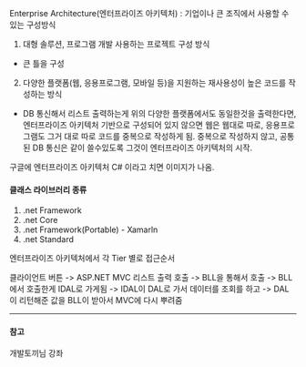 
Enterprise Architecture(엔터프라이즈 아키텍처) : 기업이나 큰 조직에서 사용할 수 있는 구성방식

1) 대형 솔루션, 프로그램 개발 사용하는 프로젝트 구성 방식
- 큰 틀을 구성
2) 다양한 플랫폼(웹, 응용프로그램, 모바일 등)을 지원하는 재사용성이 높은 코드를 작성하는 방식
- DB 통신해서 리스트 출력하는게 위의 다양한 플랫폼에서도 동일한것을 출력한다면,
엔터프라이즈 아키텍처 기반으로 구성되어 있지 않으면 웹은 웹대로 따로, 응용프로그램도 그거 대로 따로
코드를 중복으로 작성하게 됨. 중복으로 작성하지 않고, 공통된 DB 통신은 같이 쓸수있도록 그것이 엔터프라이즈 아키텍처의 시작.

구글에 엔터프라이즈 아키텍처 C# 이라고 치면 이미지가 나옴.

#### 클래스 라이브러리 종류
1) .net Framework
2) .net Core
3) .net Framework(Portable) - Xamarln
4) .net Standard


엔터프라이즈 아키텍처에서
각 Tier 별로 접근순서

클라이언트 버튼 -> ASP.NET MVC 리스트 출력 호출 -> BLL을 통해서 호출
-> BLL에서 호출한게 IDAL로 가게됨 -> IDAL이 DAL로 가서 데이터를 조회를 하고 ->
DAL이 리턴해준 값을 BLL이 받아서 MVC에 다시 뿌려줌

---
#### 참고

개발토끼님 강좌